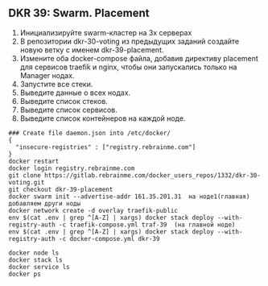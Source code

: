 ## DKR 39: Swarm. Placement 

1. Инициализируйте swarm-кластер на 3х серверах
2. В репозитории dkr-30-voting из предыдущих заданий создайте новую ветку с именем dkr-39-placement.
3. Измените оба docker-compose файла, добавив директиву placement для сервисов traefik и nginx, чтобы они запускались только на Manager нодах.
4. Запустите все стеки.
5. Выведите данные о всех нодах.
6. Выведите список стеков.
7. Выведите список сервисов.
8. Выведите список контейнеров на каждой ноде.

```
### Create file daemon.json into /etc/docker/
{
  "insecure-registries" : ["registry.rebrainme.com"]
}
docker restart
docker login registry.rebrainme.com
git clone https://gitlab.rebrainme.com/docker_users_repos/1332/dkr-30-voting.git
git checkout dkr-39-placement
docker swarm init --advertise-addr 161.35.201.31  на ноде1(главная)
добавляем други ноды
docker network create -d overlay traefik-public
env $(cat .env | grep ^[A-Z] | xargs) docker stack deploy --with-registry-auth -c traefik-compose.yml traf-39  (на главной ноде)
env $(cat .env | grep ^[A-Z] | xargs) docker stack deploy --with-registry-auth -c docker-compose.yml dkr-39

docker node ls
docker stack ls
docker service ls
docker ps
```
